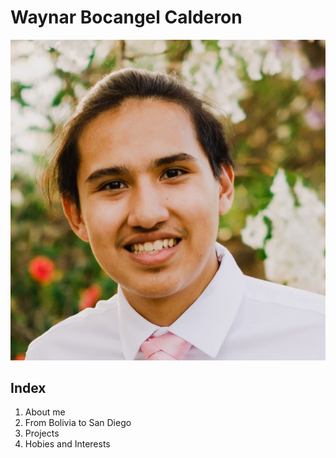# Waynar Bocangel Calderon
![alt text](./resources/waynar_picture.jpg "A picture of Waynar Bocangel Calderon")
## Index
1. About me
2. From Bolivia to San Diego
3. Projects
4. Hobies and Interests